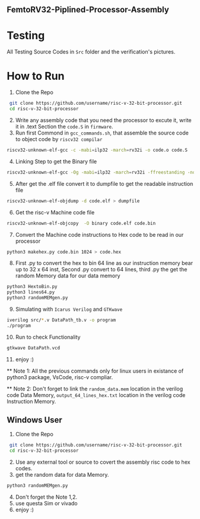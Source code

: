 ## FemtoRV32-Piplined-Processor-Assembly                                                                                
                     
# Testing
All Testing Source Codes in `Src` folder and the verification's pictures.

# How to Run
  1. Clone the Repo
 ```bash
  git clone https://github.com/username/risc-v-32-bit-processor.git
  cd risc-v-32-bit-processor
  ```                    
  2. Write any assembly code that you need the processor to excute it, write it in .text Section the `code.S` in `firmware`.
  3. Run first Commond in `gcc_commands.sh`, that assemble the source code to object code by `riscv32 compilar`
 ```bash
riscv32-unknown-elf-gcc -c -mabi=ilp32 -march=rv32i -o code.o code.S
  ```
4. Linking Step to get the Binary file
 ```bash
riscv32-unknown-elf-gcc -Og -mabi=ilp32 -march=rv32i -ffreestanding -nostdlib -o code.elf -Wl,--build-id=none,-Bstatic,-T,sections.lds,-Map,code.map,--strip-debug code.o -lgcc
  ```
5. After get the .elf file convert it to dumpfile to get the readable instruction file
 ```bash
riscv32-unknown-elf-objdump -d code.elf > dumpfile
 ```                    
  
6. Get the risc-v Machine code file
```bash
riscv32-unknown-elf-objcopy  -O binary code.elf code.bin
  ```                    
7. Convert the Machine code instructions to Hex code to be read in our processor
 ```bash
python3 makehex.py code.bin 1024 > code.hex
```
8. First .py to convert the hex to bin 64 line as our instruction memory bear up to 32 x 64 inst, Second .py convert to 64 lines, third .py the get the random Memory data for our data memory
 ```bash
python3 HextoBin.py
python3 lines64.py
python3 randomMEMgen.py
```                    
9. Simulating with `Icarus Verilog` and `GTKwave`                                                                                                 
 ```bash
iverilog src/*.v DataPath_tb.v -o program
./program
```
10. Run to check Functionality
 ```bash
gtkwave DataPath.vcd
```
11. enjoy :)
    
** Note 1: All the previous commands only for linux users in existance of python3 package, VsCode, risc-v compliar.

** Note 2: Don't forget to link the `random_data.mem` location in the verilog code Data Memory, `output_64_lines_hex.txt` location in the verilog code Instruction Memory.                    
## Windows User
  1. Clone the Repo
 ```bash
  git clone https://github.com/username/risc-v-32-bit-processor.git
  cd risc-v-32-bit-processor
  ``` 
2. Use any external tool or source to covert the assembly risc code to hex codes.
3. get the random data for data Memory.
 ```bash                    
python3 randomMEMgen.py
```
4. Don't forget the Note 1,2.
5. use questa Sim or vivado
6. enjoy :)
